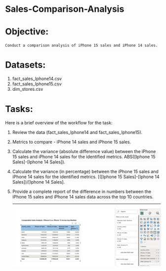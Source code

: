 # Sales-Comparison-Analysis

# Objective: 

    Conduct a comparison analysis of iPhone 15 sales and iPhone 14 sales. 

# Datasets: 

1. fact_sales_Iphone14.csv 
2. fact_sales_Iphone15.csv 
3. dim_stores.csv 

# Tasks: 

   Here is a brief overview of the workflow for the task: 

1. Review the data (fact_sales_Iphone14 and fact_sales_Iphone15).
 
2. Metrics to compare - iPhone 14 sales and iPhone 15 sales.
 
3. Calculate the variance (absolute difference value) between the iPhone 15 sales 
   and iPhone 14 sales for the identified metrics. ABS([Iphone 15 Sales]-[Iphone 14 Sales]).
   
4. Calculate the variance (in percentage) between the iPhone 15 sales and iPhone 
   14 sales for the identified metrics. [([Iphone 15 Sales]-[Iphone 14 Sales])/[Iphone 14 Sales].
    
5. Provide a complete report of the difference in numbers between the iPhone 15 
   sales and iPhone 14 sales data across the top 10 countries.

   ------------------------------------------------------------------------------------------------------------------------------------------

   ![image_alt](https://github.com/DSgenes/Sales-Comparison-Analysis/blob/69f01656fbae08067211c9e6ee82e3a334351687/Screenshot%20iphone.png)
